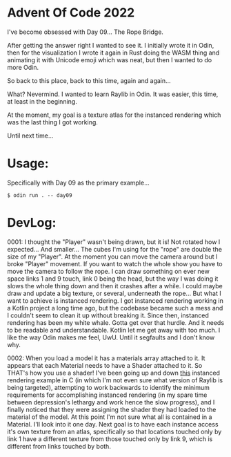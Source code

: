 Advent Of Code 2022
===================

I've become obsessed with Day 09... The Rope Bridge.

After getting the answer right I wanted to see it. I initially wrote it in Odin,
then for the visualization I wrote it again in Rust doing the WASM thing and
animating it with Unicode emoji which was neat, but then I wanted to do more Odin.

So back to this place, back to this time, again and again...

What? Nevermind. I wanted to learn Raylib in Odin. It was easier, this time, at
least in the beginning.

At the moment, my goal is a texture atlas for the instanced rendering which was
the last thing I got working.

Until next time...

Usage:
======
Specifically with Day 09 as the primary example...
```
$ odin run . -- day09
```

DevLog:
===========
0001: I thought the "Player" wasn't being drawn, but it is! Not rotated how I
expected... And smaller... The cubes I'm using for the "rope" are double the size
of my "Player". At the moment you can move the camera around but I broke "Player"
movement. If you want to watch the whole show you have to move the camera to follow
the rope. I can draw something on ever new space links 1 and 9 touch, link 0 being 
the head, but the way I was doing it slows the whole thing down and then it crashes
after a while. I could maybe draw and update a big texture, or several, underneath
the rope... But what I want to achieve is instanced rendering. I got instanced
rendering working in a Kotlin project a long time ago, but the codebase became such
a mess and I couldn't seem to clean it up without breaking it. Since then,
instanced rendering has been my white whale. Gotta get over that hurdle. And it
needs to be readable and understandable. Kotlin let me get away with too much.
I like the way Odin makes me feel, UwU. Until it segfaults and I don't know why.

0002: When you load a model it has a materials array attached to it. It appears
that each Material needs to have a Shader attached to it. So THAT's how you use
a shader! I've been going up and down
[this](https://github.com/ChrisDill/raylib-instancing/blob/master/src/instancing/asteroids_instanced.c)
instanced rendering example in C (in which I'm not even sure what version of Raylib
is being targeted), attempting to work backwards to identify the minimum requirements
for accomplishing instanced rendering (in my spare time between depression's lethargy
and work hence the slow progress), and I finally noticed that they were assigning
the shader they had loaded to the material of the model. At this point I'm not sure
what all is contained in a Material. I'll look into it one day. Next goal is to have
each instance access it's own texture from an atlas, specifically so that locations
touched only by link 1 have a different texture from those touched only by link 9, which
is different from links touched by both.
